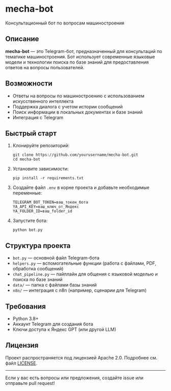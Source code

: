# mecha-bot

Консультационный бот по вопросам машиностроения

## Описание

**mecha-bot** — это Telegram-бот, предназначенный для консультаций по тематике машиностроения. Бот использует современные языковые модели и технологии поиска по базе знаний для предоставления ответов на вопросы пользователей.

## Возможности

- Ответы на вопросы по машиностроению с использованием искусственного интеллекта
- Поддержка диалога с учетом истории сообщений
- Поиск информации в локальных документах и базе знаний
- Интеграция с Telegram

## Быстрый старт

1. Клонируйте репозиторий:
   ```
   git clone https://github.com/yourusername/mecha-bot.git
   cd mecha-bot
   ```

2. Установите зависимости:
   ```
   pip install -r requirements.txt
   ```

3. Создайте файл `.env` в корне проекта и добавьте необходимые переменные:
   ```
   TELEGRAM_BOT_TOKEN=ваш_токен_бота
   YA_API_KEY=ваш_ключ_от_Яндекс
   YA_FOLDER_ID=ваш_folder_id
   ```

4. Запустите бота:
   ```
   python bot.py
   ```

## Структура проекта

- `bot.py` — основной файл Telegram-бота
- `helpers.py` — вспомогательные функции (работа с файлами, PDF, обработка сообщений)
- `chat_pipeline.py` — пайплайн для общения с языковой моделью и поиска по базе знаний
- `data/` — папка с файлами базы знаний
- `n8n/` — интеграция с n8n (например, сценарии для Telegram)

## Требования

- Python 3.8+
- Аккаунт Telegram для создания бота
- Ключи доступа к Яндекс GPT (или другой LLM)

## Лицензия

Проект распространяется под лицензией Apache 2.0. Подробнее см. файл [LICENSE](LICENSE).

---

Если у вас есть вопросы или предложения, создайте issue или отправьте pull request!
